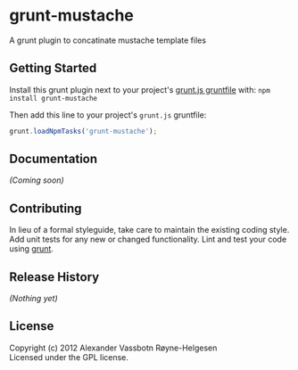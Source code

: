 # grunt-mustache

A grunt plugin to concatinate mustache template files

## Getting Started
Install this grunt plugin next to your project's [grunt.js gruntfile][getting_started] with: `npm install grunt-mustache`

Then add this line to your project's `grunt.js` gruntfile:

```javascript
grunt.loadNpmTasks('grunt-mustache');
```

[grunt]: https://github.com/cowboy/grunt
[getting_started]: https://github.com/cowboy/grunt/blob/master/docs/getting_started.md

## Documentation
_(Coming soon)_

## Contributing
In lieu of a formal styleguide, take care to maintain the existing coding style. Add unit tests for any new or changed functionality. Lint and test your code using [grunt][grunt].

## Release History
_(Nothing yet)_

## License
Copyright (c) 2012 Alexander Vassbotn Røyne-Helgesen  
Licensed under the GPL license.
